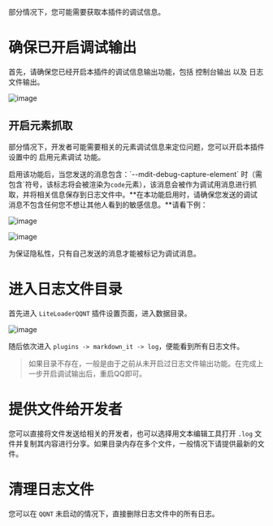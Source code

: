 部分情况下，您可能需要获取本插件的调试信息。

# 确保已开启调试输出

首先，请确保您已经开启本插件的调试信息输出功能，包括 控制台输出 以及 日志文件输出。

![image](https://github.com/d0j1a1701/LiteLoaderQQNT-Markdown/assets/61616918/ca06d6e6-60b7-45c2-85bc-111b69bf47be)

## 开启元素抓取

部分情况下，开发者可能需要相关的元素调试信息来定位问题，您可以开启本插件设置中的 启用元素调试 功能。

启用该功能后，当您发送的消息包含：\`--mdit-debug-capture-element\` 时（需包含\`符号，该标志将会被渲染为`code`元素），该消息会被作为调试用消息进行抓取，并将相关信息保存到日志文件中。**在本功能启用时，请确保您发送的调试消息不包含任何您不想让其他人看到的敏感信息。**请看下例：

![image](https://github.com/d0j1a1701/LiteLoaderQQNT-Markdown/assets/61616918/db4b29ee-1ec3-4c76-85ce-d5c2639ef254)

![image](https://github.com/d0j1a1701/LiteLoaderQQNT-Markdown/assets/61616918/4dab43b9-6988-4f55-be0a-e84514e2e8f8)

为保证隐私性，只有自己发送的消息才能被标记为调试消息。


# 进入日志文件目录

首先进入 `LiteLoaderQQNT` 插件设置页面，进入数据目录。

![image](https://github.com/d0j1a1701/LiteLoaderQQNT-Markdown/assets/61616918/bbbae1b8-fdd1-4daa-848f-1ec654dc9407)

随后依次进入 `plugins -> markdown_it -> log`，便能看到所有日志文件。

> 如果目录不存在，一般是由于之前从未开启过日志文件输出功能。在完成上一步开启调试输出后，重启QQ即可。

# 提供文件给开发者

您可以直接将文件发送给相关的开发者，也可以选择用文本编辑工具打开 `.log` 文件并复制其内容进行分享。如果目录内存在多个文件，一般情况下请提供最新的文件。

# 清理日志文件

您可以在 `QQNT` 未启动的情况下，直接删除日志文件中的所有日志。